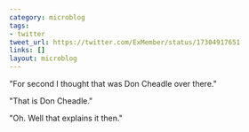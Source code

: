 ```yaml
---
category: microblog
tags:
- twitter
tweet_url: https://twitter.com/ExMember/status/17304917651
links: []
layout: microblog
---
```

"For second I thought that was Don Cheadle over there."

"That is Don Cheadle."

"Oh. Well that explains it then."
